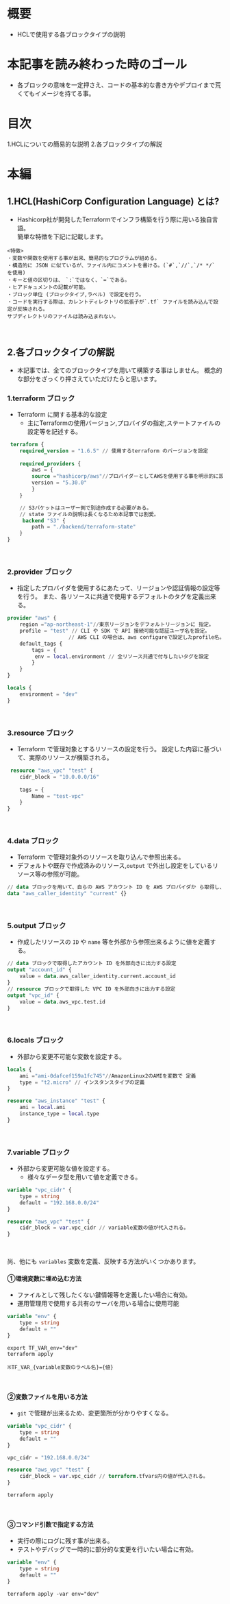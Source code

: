 # 概要
- HCLで使用する各ブロックタイプの説明
&nbsp;


# 本記事を読み終わった時のゴール
- 各ブロックの意味を一定押さえ、コードの基本的な書き方やデプロイまで荒くてもイメージを持てる事。
&nbsp;

# 目次
1.HCLについての簡易的な説明
2.各ブロックタイプの解説
&nbsp;

# 本編
## 1.HCL(HashiCorp Configuration Language) とは?
  - Hashicorp社が開発したTerraformでインフラ構築を行う際に用いる独自言語。  
    簡単な特徴を下記に記載します。  

```markup
<特徴>
・変数や関数を使用する事が出来、簡易的なプログラムが組める。  
・構造的に JSON に似ているが、ファイル内にコメントを書ける。(`#`,`//`,`/* */` を使用)  
・キーと値の区切りは、　`:`ではなく、`=`である。  
・ヒアドキュメントの記載が可能。  
・ブロック単位 (ブロックタイプ,ラベル) で設定を行う。 
・コードを実行する際は、カレントディレクトリの拡張子が`.tf` ファイルを読み込んで設定が反映される。  
サブディレクトリのファイルは読み込まれない。  

```
&nbsp;

## 2.各ブロックタイプの解説
  - 本記事では、全てのブロックタイプを用いて構築する事はしません。 
    概念的な部分をざっくり押さえていただけたらと思います。 
    
### 1.terraform ブロック
- Terraform に関する基本的な設定
  - 主にTerraformの使用バージョン,プロバイダの指定,ステートファイルの設定等を記述する。 
  
```hcl:config.tf
 terraform {
    required_version = "1.6.5" // 使用するterraform のバージョンを設定 
    
    required_providers {
        aws = {
        source ="hashicorp/aws"//プロバイダーとしてAWSを使用する事を明示的に設定
        version = "5.30.0" 
        }
    }

    // S3バケットはユーザー側で別途作成する必要がある。 
    // state ファイルの説明は長くなるため本記事では割愛。
     backend "S3" {
        path = "./backend/terraform-state" 
    }
}

```
&nbsp;


### 2.provider ブロック
- 指定したプロバイダを使用するにあたって、リージョンや認証情報の設定等を行う。 
  また、各リソースに共通で使用するデフォルトのタグを定義出来る。

```hcl:config.tf
provider "aws" {
    region ="ap-northeast-1"//東京リージョンをデフォルトリージョンに 指定。
    profile = "test" // CLI や SDK で API 接続可能な認証ユーザ名を設定。 
                    // AWS CLI の場合は、aws configureで設定したprofile名。
    default_tags { 
        tags = {
         env = local.environment // 全リソース共通で付与したいタグを設定
        }
    }
}

```
```hcl:locals.tf
locals {
    environment = "dev"
}
```
&nbsp;


### 3.resource ブロック
- Terraform で管理対象とするリソースの設定を行う。 
  設定した内容に基づいて、実際のリソースが構築される。 
  
```hcl:network.tf
 resource "aws_vpc" "test" {
    cidr_block = "10.0.0.0/16"
    
    tags = {
        Name = "test-vpc"
    } 
}

```
&nbsp;

### 4.data ブロック
- Terraform で管理対象外のリソースを取り込んで参照出来る。 
- デフォルトや既存で作成済みのリソース,`output` で外出し設定をしているリソース等の参照が可能。

```hcl:data.tf
// data ブロックを用いて、自らの AWS アカウント ID を AWS プロバイダか ら取得し、terraform の管理下に置く。
data "aws_caller_identity" "current" {}

```
&nbsp;

### 5.output ブロック
- 作成したリソースの `ID` や `name` 等を外部から参照出来るように値を定義する。

```hcl:output.tf
// data ブロックで取得したアカウント ID を外部向きに出力する設定 
output "account_id" {
    value = data.aws_caller_identity.current.account_id 
}
// resource ブロックで取得した VPC ID を外部向きに出力する設定 
output "vpc_id" {
    value = data.aws_vpc.test.id
}

```
&nbsp;

### 6.locals ブロック 
- 外部から変更不可能な変数を設定する。

```hcl:local.tf
locals {
    ami ="ami-0dafcef159a1fc745"//AmazonLinux2のAMIを変数で 定義
    type = "t2.micro" // インスタンスタイプの定義 
}

```

```hcl:compute.tf
resource "aws_instance" "test" {
    ami = local.ami
    instance_type = local.type
}

```
&nbsp;

### 7.variable ブロック
- 外部から変更可能な値を設定する。 
  - 様々なデータ型を用いて値を定義できる。 

```hcl:variables.tf
variable "vpc_cidr" {
    type = string
    default = "192.168.0.0/24"
} 

```
```hcl:network.tf
resource "aws_vpc" "test" { 
    cidr_block = var.vpc_cidr // variable変数の値が代入される。
}

```
&nbsp;

尚、他にも `variables` 変数を定義、反映する方法がいくつかあります。 
&nbsp;

#### ①環境変数に埋め込む方法 
- ファイルとして残したくない鍵情報等を定義したい場合に有効。 
- 運用管理用で使用する共有のサーバを用いる場合に使用可能 
    
```hcl:variables.tf
variable "env" { 
    type = string 
    default = ""
}

```

```markdown:コマンド
export TF_VAR_env="dev"    
terraform apply  

※TF_VAR_{variable変数のラベル名}={値}   
```
&nbsp;

#### ②変数ファイルを用いる方法
- `git` で管理が出来るため、変更箇所が分かりやすくなる。 

```hcl:variables.tf
variable "vpc_cidr" {
    type = string
    default = ""
} 

```
```hcl:terraform.tfvars
vpc_cidr = "192.168.0.0/24"

```
```hcl:network.tf
resource "aws_vpc" "test" { 
    cidr_block = var.vpc_cidr // terraform.tfvars内の値が代入される。
}

```
```markdown:コマンド
terraform apply
```
&nbsp;

#### ③コマンド引数で指定する方法
- 実行の際にログに残す事が出来る。 
- テストやデバッグで一時的に部分的な変更を行いたい場合に有効。 
    &nbsp;
    
```hcl:variables.tf
variable "env" { 
    type = string 
    default = ""
}

```
```markdown:コマンド
terraform apply -var env="dev"
```